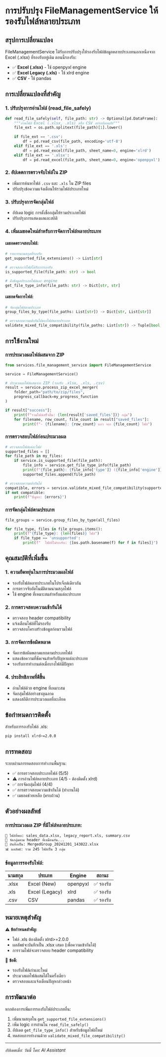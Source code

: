 # การปรับปรุง FileManagementService ให้รองรับไฟล์หลายประเภท

## สรุปการเปลี่ยนแปลง

FileManagementService ได้รับการปรับปรุงให้รองรับไฟล์ข้อมูลหลายประเภทนอกเหนือจาก Excel (.xlsx) ที่รองรับอยู่เดิม ตอนนี้รองรับ:

- ✅ **Excel (.xlsx)** - ใช้ openpyxl engine
- ✅ **Excel Legacy (.xls)** - ใช้ xlrd engine  
- ✅ **CSV** - ใช้ pandas

## การเปลี่ยนแปลงที่สำคัญ

### 1. ปรับปรุงการอ่านไฟล์ (read_file_safely)

```python
def read_file_safely(self, file_path: str) -> Optional[pd.DataFrame]:
    """อ่านไฟล์ Excel (.xlsx, .xls) หรือ CSV อย่างปลอดภัย"""
    file_ext = os.path.splitext(file_path)[1].lower()
    
    if file_ext == '.csv':
        df = pd.read_csv(file_path, encoding='utf-8')
    elif file_ext == '.xls':
        df = pd.read_excel(file_path, sheet_name=0, engine='xlrd')
    elif file_ext == '.xlsx':
        df = pd.read_excel(file_path, sheet_name=0, engine='openpyxl')
```

### 2. อัปเดตการตรวจจับไฟล์ใน ZIP

- เพิ่มการค้นหาไฟล์ `.csv` และ `.xls` ใน ZIP files
- ปรับปรุงข้อความแจ้งเตือนให้รวมไฟล์ประเภทใหม่

### 3. ปรับปรุงการจัดกลุ่มไฟล์

- อัปเดต logic การตั้งชื่อกลุ่มให้รวมประเภทไฟล์
- ปรับปรุงการแสดงผลและสถิติ

### 4. เพิ่มเมธอดใหม่สำหรับการจัดการไฟล์หลายประเภท

#### เมธอดตรวจสอบไฟล์:
```python
# รายการนามสกุลที่รองรับ
get_supported_file_extensions() -> List[str]

# ตรวจสอบว่าไฟล์ได้รับการรองรับ
is_supported_file(file_path: str) -> bool

# ดึงข้อมูลประเภทไฟล์และ engine
get_file_type_info(file_path: str) -> Dict[str, str]
```

#### เมธอดจัดการไฟล์:
```python
# จัดกลุ่มไฟล์ตามประเภท
group_files_by_type(file_paths: List[str]) -> Dict[str, List[str]]

# ตรวจสอบความเข้ากันได้ของไฟล์หลายประเภท
validate_mixed_file_compatibility(file_paths: List[str]) -> Tuple[bool, List[str]]
```

## การใช้งานใหม่

### การประมวลผลไฟล์ผสมจาก ZIP

```python
from services.file_management_service import FileManagementService

service = FileManagementService()

# ประมวลผลไฟล์ผสมจาก ZIP (รองรับ .xlsx, .xls, .csv)
result = service.process_zip_excel_merger(
    folder_path="path/to/zip/files",
    progress_callback=my_progress_function
)

if result["success"]:
    print(f"รวมไฟล์เสร็จสิ้น: {len(result['saved_files'])} กลุ่ม")
    for filename, row_count, file_count in result["saved_files"]:
        print(f"- {filename}: {row_count} แถว จาก {file_count} ไฟล์")
```

### การตรวจสอบไฟล์ก่อนประมวลผล

```python
# ตรวจสอบไฟล์แต่ละไฟล์
supported_files = []
for file_path in my_files:
    if service.is_supported_file(file_path):
        file_info = service.get_file_type_info(file_path)
        print(f"{file_path}: {file_info['type']} ({file_info['engine']})")
        supported_files.append(file_path)

# ตรวจสอบความเข้ากันได้
compatible, errors = service.validate_mixed_file_compatibility(supported_files)
if not compatible:
    print(f"ปัญหา: {errors}")
```

### การจัดกลุ่มไฟล์ตามประเภท

```python
file_groups = service.group_files_by_type(all_files)

for file_type, files in file_groups.items():
    print(f"{file_type}: {len(files)} ไฟล์")
    if file_type == 'unsupported':
        print(f"  ไฟล์ที่ไม่รองรับ: {[os.path.basename(f) for f in files]}")
```

## คุณสมบัติที่เพิ่มขึ้น

### 1. **ความยืดหยุ่นในการประมวลผลไฟล์**
- รองรับไฟล์หลายประเภทในโปรเจ็กต์เดียวกัน
- การตรวจจับอัตโนมัติตามนามสกุลไฟล์
- ใช้ engine ที่เหมาะสมสำหรับแต่ละประเภท

### 2. **การตรวจสอบความเข้ากันได้**
- ตรวจสอบ header compatibility
- แจ้งเตือนไฟล์ที่ไม่รองรับ
- ตรวจสอบโครงสร้างข้อมูลก่อนรวมไฟล์

### 3. **การจัดการข้อผิดพลาด**
- จัดการข้อผิดพลาดแยกตามประเภทไฟล์
- แสดงข้อความที่ชัดเจนสำหรับปัญหาแต่ละประเภท
- รองรับการทำงานต่อเมื่อบางไฟล์มีปัญหา

### 4. **ประสิทธิภาพที่ดีขึ้น**
- อ่านไฟล์ด้วย engine ที่เหมาะสม
- จัดกลุ่มไฟล์อย่างชาญฉลาด
- แสดงสถิติการประมวลผลที่ละเอียด

## ข้อกำหนดการติดตั้ง

สำหรับการรองรับไฟล์ .xls:
```bash
pip install xlrd>=2.0.0
```

## การทดสอบ

ระบบผ่านการทดสอบการทำงานพื้นฐาน:
- ✅ การตรวจสอบประเภทไฟล์ (5/5)
- ⚠️ การอ่านไฟล์หลายประเภท (4/5 - ต้องติดตั้ง xlrd)
- ✅ การจัดกลุ่มไฟล์ (4/4)
- ✅ การตรวจสอบความเข้ากันได้ (ทำงานได้)
- ✅ เมธอดช่วยเหลือ (ครบถ้วน)

## ตัวอย่างผลลัพธ์

### การประมวลผล ZIP ที่มีไฟล์หลายประเภท:
```
📁 ไฟล์ที่พบ: sales_data.xlsx, legacy_report.xls, summary.csv
🔄 จัดกลุ่มตาม header ที่เหมือนกัน...
💾 บันทึกเป็น: MergedGroup_20241201_143022.xlsx
📊 ผลลัพธ์: รวม 245 ไฟล์เป็น 3 กลุ่ม
```

### ข้อมูลการรองรับไฟล์:
| นามสกุล | ประเภท | Engine | สถานะ |
|---------|--------|--------|-------|
| .xlsx | Excel (New) | openpyxl | ✅ รองรับ |
| .xls | Excel (Legacy) | xlrd | ✅ รองรับ |
| .csv | CSV | pandas | ✅ รองรับ |

## หมายเหตุสำคัญ

⚠️ **ข้อกำหนดสำคัญ:**
- ไฟล์ .xls ต้องติดตั้ง xlrd>=2.0.0
- ผลลัพธ์จะบันทึกเป็น .xlsx เสมอ (เพื่อความเข้ากันได้)
- การรวมไฟล์จะตรวจสอบ header compatibility

🎯 **ข้อดี:**
- รองรับไฟล์เก่าและใหม่
- ประมวลผลไฟล์ผสมได้ในครั้งเดียว
- ตรวจสอบและแจ้งเตือนปัญหาล่วงหน้า

## การพัฒนาต่อ

หากต้องการเพิ่มการรองรับไฟล์ประเภทอื่น:
1. เพิ่มนามสกุลใน `get_supported_file_extensions()`
2. เพิ่ม logic การอ่านใน `read_file_safely()`
3. อัปเดต `get_file_type_info()` สำหรับข้อมูลไฟล์ใหม่
4. ทดสอบการทำงานด้วย `validate_mixed_file_compatibility()`

---
*อัปเดตเมื่อ: วันนี้*
*โดย: AI Assistant*
